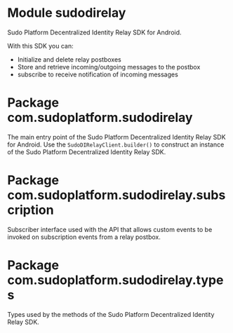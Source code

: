 # Module sudodirelay

Sudo Platform Decentralized Identity Relay SDK for Android. 

With this SDK you can:
 * Initialize and delete relay postboxes
 * Store and retrieve incoming/outgoing messages to the postbox
 * subscribe to receive notification of incoming messages

# Package com.sudoplatform.sudodirelay

The main entry point of the Sudo Platform Decentralized Identity Relay SDK for Android. Use the 
`SudoDIRelayClient.builder()` to construct an instance of the Sudo Platform 
Decentralized Identity Relay SDK.

# Package com.sudoplatform.sudodirelay.subscription

Subscriber interface used with the API that allows custom events to be invoked on subscription 
events from a relay postbox.

# Package com.sudoplatform.sudodirelay.types

Types used by the methods of the Sudo Platform Decentralized Identity Relay SDK. 
